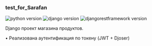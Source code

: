 ### test_for_Sarafan

![python version](https://img.shields.io/badge/Python-3.11-green)
![django version](https://img.shields.io/badge/Django-5.0-green)
![djangorestframework version](https://img.shields.io/badge/DRF-3.14-green)

Django проект магазина продуктов.

•	Реализована аутентификация по токену (JWT + Djoser)
